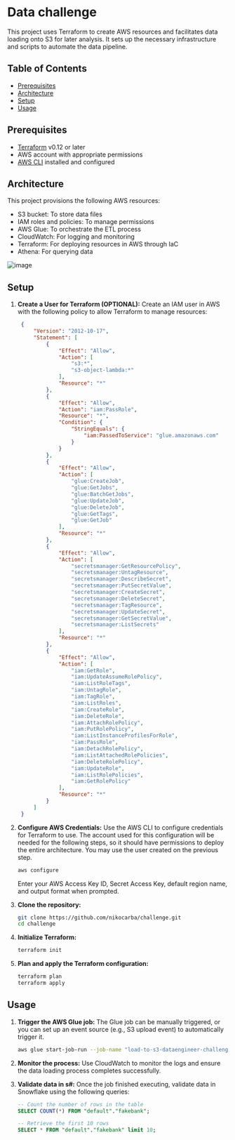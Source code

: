 # Data challenge

This project uses Terraform to create AWS resources and facilitates data loading onto S3 for later analysis. It sets up the necessary infrastructure and scripts to automate the data pipeline.

## Table of Contents
- [Prerequisites](#prerequisites)
- [Architecture](#architecture)
- [Setup](#setup)
- [Usage](#usage)

## Prerequisites
- [Terraform](https://www.terraform.io/downloads.html) v0.12 or later
- AWS account with appropriate permissions
- [AWS CLI](https://aws.amazon.com/cli/) installed and configured

## Architecture
This project provisions the following AWS resources:
- S3 bucket: To store data files
- IAM roles and policies: To manage permissions
- AWS Glue: To orchestrate the ETL process
- CloudWatch: For logging and monitoring
- Terraform: For deploying resources in AWS through IaC
- Athena: For querying data

![image](https://github.com/user-attachments/assets/14ca3a80-36c9-4c4a-929b-1b463ab1060a)

## Setup

1. **Create a User for Terraform (OPTIONAL):**
   Create an IAM user in AWS with the following policy to allow Terraform to manage resources:
   ```json
	{
	    "Version": "2012-10-17",
	    "Statement": [
	        {
	            "Effect": "Allow",
	            "Action": [
	                "s3:*",
	                "s3-object-lambda:*"
	            ],
	            "Resource": "*"
	        },
			{
	            "Effect": "Allow",
	            "Action": "iam:PassRole",
	            "Resource": "*",
	            "Condition": {
	                "StringEquals": {
	                    "iam:PassedToService": "glue.amazonaws.com"
	                }
	            }
	        },
			{
	            "Effect": "Allow",
	            "Action": [
	                "glue:CreateJob",
	                "glue:GetJobs",
	                "glue:BatchGetJobs",
	                "glue:UpdateJob",
	                "glue:DeleteJob",
	                "glue:GetTags",
	                "glue:GetJob"
	            ],
	            "Resource": "*"
	        },
			{
	            "Effect": "Allow",
	            "Action": [
	                "secretsmanager:GetResourcePolicy",
	                "secretsmanager:UntagResource",
	                "secretsmanager:DescribeSecret",
	                "secretsmanager:PutSecretValue",
	                "secretsmanager:CreateSecret",
	                "secretsmanager:DeleteSecret",
	                "secretsmanager:TagResource",
	                "secretsmanager:UpdateSecret",
	                "secretsmanager:GetSecretValue",
	                "secretsmanager:ListSecrets"
	            ],
	            "Resource": "*"
	        },
			{
	            "Effect": "Allow",
	            "Action": [
	                "iam:GetRole",
	                "iam:UpdateAssumeRolePolicy",
	                "iam:ListRoleTags",
	                "iam:UntagRole",
	                "iam:TagRole",
	                "iam:ListRoles",
	                "iam:CreateRole",
	                "iam:DeleteRole",
	                "iam:AttachRolePolicy",
	                "iam:PutRolePolicy",
	                "iam:ListInstanceProfilesForRole",
	                "iam:PassRole",
	                "iam:DetachRolePolicy",
	                "iam:ListAttachedRolePolicies",
	                "iam:DeleteRolePolicy",
	                "iam:UpdateRole",
	                "iam:ListRolePolicies",
	                "iam:GetRolePolicy"
	            ],
	            "Resource": "*"
	        }
	    ]
	}
   ```

2. **Configure AWS Credentials:**
   Use the AWS CLI to configure credentials for Terraform to use. The account used for this configuration will be needed for the following steps, so it should have permissions to deploy the entire architecture. You may use the user created on the previous step.
   ```sh
   aws configure
   ```
   Enter your AWS Access Key ID, Secret Access Key, default region name, and output format when prompted.

3. **Clone the repository:**
   ```sh
   git clone https://github.com/nikocarba/challenge.git
   cd challenge
   ```

4. **Initialize Terraform:**
   ```sh
   terraform init
   ```

5. **Plan and apply the Terraform configuration:**
   ```sh
   terraform plan
   terraform apply
   ```

## Usage

1. **Trigger the AWS Glue job:**
   The Glue job can be manually triggered, or you can set up an event source (e.g., S3 upload event) to automatically trigger it.
   ```sh
   aws glue start-job-run --job-name "load-to-s3-dataengineer-challenge-ncarballal"
   ```
   
3. **Monitor the process:**
   Use CloudWatch to monitor the logs and ensure the data loading process completes successfully.

4. **Validate data in s#:**
   Once the job finished executing, validate data in Snowflake using the following queries:
   ```sql
   -- Count the number of rows in the table
   SELECT COUNT(*) FROM "default"."fakebank";

   -- Retrieve the first 10 rows
   SELECT * FROM "default"."fakebank" limit 10;
   ```
